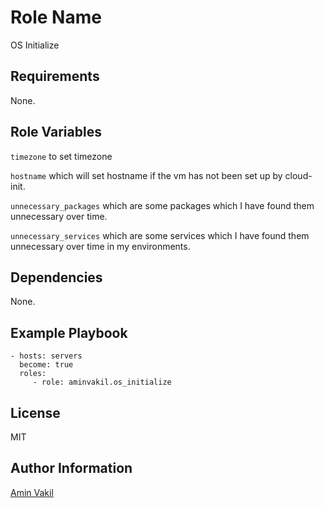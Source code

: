 Role Name
=========

OS Initialize

Requirements
------------

None.

Role Variables
--------------

`timezone` to set timezone

`hostname` which will set hostname if the vm has not been set up by cloud-init.

`unnecessary_packages` which are some packages which I have found them unnecessary over time.

`unnecessary_services` which are some services which I have found them unnecessary over time in my environments.

Dependencies
------------

None.

Example Playbook
----------------

    - hosts: servers
      become: true
      roles:
         - role: aminvakil.os_initialize

License
-------

MIT

Author Information
------------------

[Amin Vakil](https://www.aminvakil.com/)
